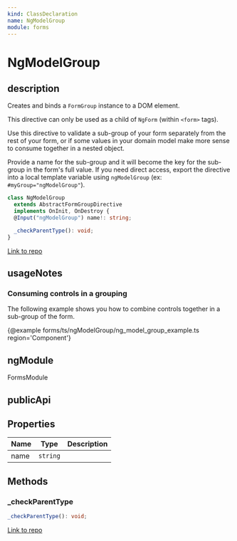 ```yaml
---
kind: ClassDeclaration
name: NgModelGroup
module: forms
---
```


# NgModelGroup

## description

Creates and binds a `FormGroup` instance to a DOM element.

This directive can only be used as a child of `NgForm` (within `<form>` tags).

Use this directive to validate a sub-group of your form separately from the
rest of your form, or if some values in your domain model make more sense
to consume together in a nested object.

Provide a name for the sub-group and it will become the key
for the sub-group in the form's full value. If you need direct access, export the directive into
a local template variable using `ngModelGroup` (ex: `#myGroup="ngModelGroup"`).

```ts
class NgModelGroup
  extends AbstractFormGroupDirective
  implements OnInit, OnDestroy {
  @Input("ngModelGroup") name!: string;

  _checkParentType(): void;
}
```

[Link to repo](https://github.com/timdeschryver/angular/blob/master/packages/forms/src/directives/ng_model_group.ts#L49-L75)

## usageNotes

### Consuming controls in a grouping

The following example shows you how to combine controls together in a sub-group
of the form.

{@example forms/ts/ngModelGroup/ng_model_group_example.ts region='Component'}

## ngModule

FormsModule

## publicApi

## Properties

| Name | Type     | Description |
| ---- | -------- | ----------- |
| name | `string` |             |

## Methods

### \_checkParentType

```ts
_checkParentType(): void;
```

[Link to repo](https://github.com/timdeschryver/angular/blob/master/packages/forms/src/directives/ng_model_group.ts#L70-L74)
